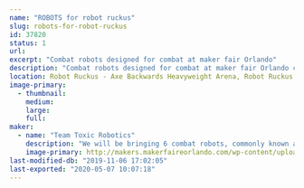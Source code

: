 ```yaml
---
name: "ROBOTS for robot ruckus"
slug: robots-for-robot-ruckus
id: 37820
status: 1
url: 
excerpt: "Combat robots designed for combat at maker fair Orlando"
description: "Combat robots designed for combat at maker fair Orlando contains 5 four bots of different sizes"
location: Robot Ruckus - Axe Backwards Heavyweight Arena, Robot Ruckus - Small Arena
image-primary:
  - thumbnail: 
    medium: 
    large: 
    full: 
maker:
  - name: "Team Toxic Robotics"
    description: "We will be bringing 6 combat robots, commonly known as battlebots. We will be fighting them at the battle at maker faire competition hosted at this very event! This event is really special to us because it was our first ever. We will be bringing 6 robots ranging from 150g all the way to 15lbs! Look out for us all of our robots have a hint of green!"
    image-primary: http://makers.makerfaireorlando.com/wp-content/uploads/2016/08/FB_IMG_1472465811728.jpg
last-modified-db: "2019-11-06 17:02:05"
last-exported: "2020-05-07 10:07:18"
---
```

